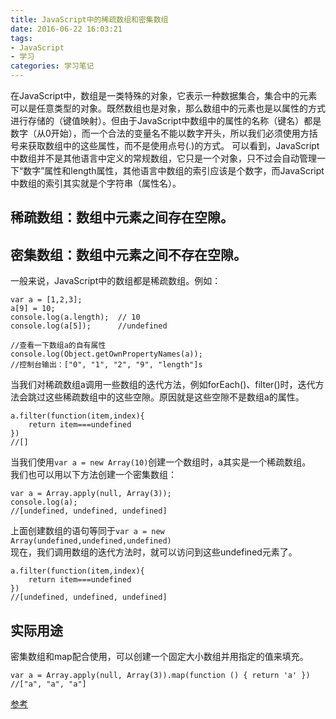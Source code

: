 ```yaml
---
title: JavaScript中的稀疏数组和密集数组
date: 2016-06-22 16:03:21
tags: 
- JavaScript
- 学习
categories: 学习笔记
---
```

在JavaScript中，数组是一类特殊的对象，它表示一种数据集合，集合中的元素可以是任意类型的对象。既然数组也是对象，那么数组中的元素也是以属性的方式进行存储的（键值映射）。但由于JavaScript中数组中的属性的名称（键名）都是数字（从0开始），而一个合法的变量名不能以数字开头，所以我们必须使用方括号来获取数组中的这些属性，而不是使用点号(.)的方式。 
可以看到，JavaScript中数组并不是其他语言中定义的常规数组，它只是一个对象，只不过会自动管理一下“数字”属性和length属性，其他语言中数组的索引应该是个数字，而JavaScript中数组的索引其实就是个字符串（属性名）。 
## 稀疏数组：数组中元素之间存在空隙。
## 密集数组：数组中元素之间不存在空隙。
<!-- more -->
一般来说，JavaScript中的数组都是稀疏数组。例如：  
	
	var a = [1,2,3];
	a[9] = 10;
	console.log(a.length);  // 10
	console.log(a[5]);		//undefined
	
	//查看一下数组a的自有属性
	console.log(Object.getOwnPropertyNames(a));		
	//控制台输出：["0", "1", "2", "9", "length"]s

当我们对稀疏数组a调用一些数组的迭代方法，例如forEach()、filter()时，迭代方法会跳过这些稀疏数组中的这些空隙。原因就是这些空隙不是数组a的属性。
	
	a.filter(function(item,index){
		return item===undefined
	})
	//[]

当我们使用`var a = new Array(10)`创建一个数组时，a其实是一个稀疏数组。  
我们也可以用以下方法创建一个密集数组：
	
	var a = Array.apply(null, Array(3));
	console.log(a);
	//[undefined, undefined, undefined]
上面创建数组的语句等同于`var a = new Array(undefined,undefined,undefined)`  
现在，我们调用数组的迭代方法时，就可以访问到这些undefined元素了。  
	
	a.filter(function(item,index){
		return item===undefined
	})
	//[undefined, undefined, undefined]

## 实际用途
密集数组和map配合使用，可以创建一个固定大小数组并用指定的值来填充。

	var a = Array.apply(null, Array(3)).map(function () { return 'a' })
	//["a", "a", "a"]

[参考](http://www.cnblogs.com/ziyunfei/archive/2012/09/16/2687165.html)